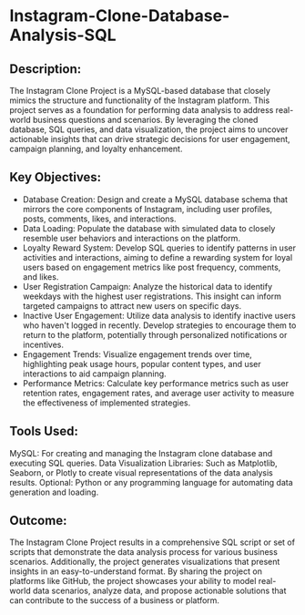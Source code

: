 # Instagram-Clone-Database-Analysis-SQL
## Description:
The Instagram Clone Project is a MySQL-based database that closely mimics the structure and functionality of the Instagram platform. This project serves as a foundation for performing data analysis to address real-world business questions and scenarios. By leveraging the cloned database, SQL queries, and data visualization, the project aims to uncover actionable insights that can drive strategic decisions for user engagement, campaign planning, and loyalty enhancement.

## Key Objectives:

- Database Creation: Design and create a MySQL database schema that mirrors the core components of Instagram, including user profiles, posts, comments, likes, and interactions.
- Data Loading: Populate the database with simulated data to closely resemble user behaviors and interactions on the platform.
- Loyalty Reward System: Develop SQL queries to identify patterns in user activities and interactions, aiming to define a rewarding system for loyal users based on engagement metrics like post frequency, comments, and likes.
- User Registration Campaign: Analyze the historical data to identify weekdays with the highest user registrations. This insight can inform targeted campaigns to attract new users on specific days.
- Inactive User Engagement: Utilize data analysis to identify inactive users who haven't logged in recently. Develop strategies to encourage them to return to the platform, potentially through personalized notifications or incentives.
- Engagement Trends: Visualize engagement trends over time, highlighting peak usage hours, popular content types, and user interactions to aid campaign planning.
- Performance Metrics: Calculate key performance metrics such as user retention rates, engagement rates, and average user activity to measure the effectiveness of implemented strategies.

## Tools Used:

MySQL: For creating and managing the Instagram clone database and executing SQL queries.
Data Visualization Libraries: Such as Matplotlib, Seaborn, or Plotly to create visual representations of the data analysis results.
Optional: Python or any programming language for automating data generation and loading.

## Outcome:
The Instagram Clone Project results in a comprehensive SQL script or set of scripts that demonstrate the data analysis process for various business scenarios. Additionally, the project generates visualizations that present insights in an easy-to-understand format. By sharing the project on platforms like GitHub, the project showcases your ability to model real-world data scenarios, analyze data, and propose actionable solutions that can contribute to the success of a business or platform.
